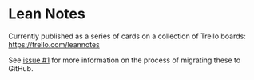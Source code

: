 # Lean Notes

Currently published as a series of cards on a collection of Trello boards: https://trello.com/leannotes

See [issue #1](https://github.com/leannotes/leannotes/issues/1) for more information on the process of migrating these to GitHub.

